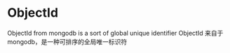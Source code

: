 # ObjectId
ObjectId from mongodb is a sort of global unique identifier
ObjectId 来自于mongodb，是一种可排序的全局唯一标识符
